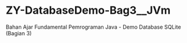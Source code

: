 # ZY-DatabaseDemo-Bag3__JVm
Bahan Ajar Fundamental Pemrograman Java - Demo Database SQLite (Bagian 3)
